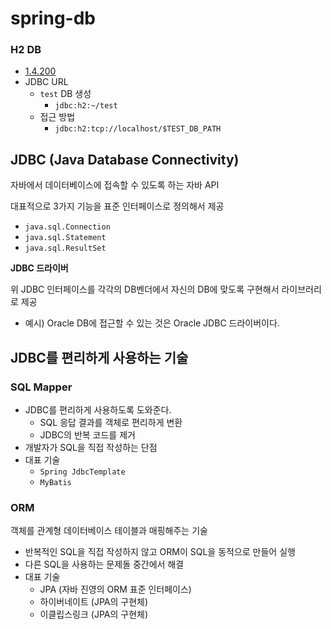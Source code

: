 # spring-db
### H2 DB 
- [1.4.200](https://h2database.com/h2-2019-10-14.zip)
- JDBC URL
  - `test` DB 생성 
    - `jdbc:h2:~/test`
  - 접근 방법
    - `jdbc:h2:tcp://localhost/$TEST_DB_PATH`


## JDBC (Java Database Connectivity)
자바에서 데이터베이스에 접속할 수 있도록 하는 자바 API

대표적으로 3가지 기능을 표준 인터페이스로 정의해서 제공
- `java.sql.Connection`
- `java.sql.Statement`
- `java.sql.ResultSet`

**JDBC 드라이버**

위 JDBC 인터페이스를 각각의 DB벤더에서 자신의 DB에 맞도록 구현해서 라이브러리로 제공
- 예시) Oracle DB에 접근할 수 있는 것은 Oracle JDBC 드라이버이다.


## JDBC를 편리하게 사용하는 기술
### SQL Mapper
- JDBC를 편리하게 사용하도록 도와준다.
  - SQL 응답 결과를 객체로 편리하게 변환
  - JDBC의 반복 코드를 제거
- 개발자가 SQL을 직접 작성하는 단점 
- 대표 기술
  - `Spring JdbcTemplate`
  - `MyBatis`
### ORM
객체를 관계형 데이터베이스 테이블과 매핑해주는 기술
- 반복적인 SQL을 직접 작성하지 않고 ORM이 SQL을 동적으로 만들어 실행
- 다른 SQL을 사용하는 문제돌 중간에서 해결
- 대표 기술
  - JPA (자바 진영의 ORM 표준 인터페이스)
  - 하이버네이트 (JPA의 구현체)
  - 이클립스링크 (JPA의 구현체)

